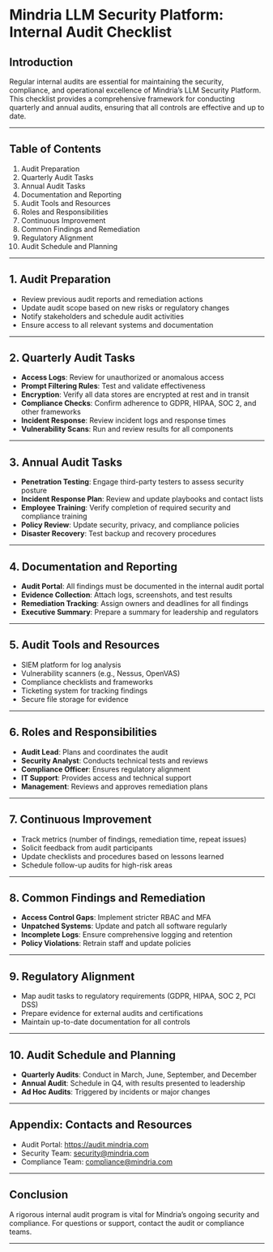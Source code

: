 # Mindria LLM Security Platform: Internal Audit Checklist

## Introduction
Regular internal audits are essential for maintaining the security, compliance, and operational excellence of Mindria’s LLM Security Platform. This checklist provides a comprehensive framework for conducting quarterly and annual audits, ensuring that all controls are effective and up to date.

---

## Table of Contents
1. Audit Preparation
2. Quarterly Audit Tasks
3. Annual Audit Tasks
4. Documentation and Reporting
5. Audit Tools and Resources
6. Roles and Responsibilities
7. Continuous Improvement
8. Common Findings and Remediation
9. Regulatory Alignment
10. Audit Schedule and Planning

---

## 1. Audit Preparation
- Review previous audit reports and remediation actions
- Update audit scope based on new risks or regulatory changes
- Notify stakeholders and schedule audit activities
- Ensure access to all relevant systems and documentation

---

## 2. Quarterly Audit Tasks
- **Access Logs**: Review for unauthorized or anomalous access
- **Prompt Filtering Rules**: Test and validate effectiveness
- **Encryption**: Verify all data stores are encrypted at rest and in transit
- **Compliance Checks**: Confirm adherence to GDPR, HIPAA, SOC 2, and other frameworks
- **Incident Response**: Review incident logs and response times
- **Vulnerability Scans**: Run and review results for all components

---

## 3. Annual Audit Tasks
- **Penetration Testing**: Engage third-party testers to assess security posture
- **Incident Response Plan**: Review and update playbooks and contact lists
- **Employee Training**: Verify completion of required security and compliance training
- **Policy Review**: Update security, privacy, and compliance policies
- **Disaster Recovery**: Test backup and recovery procedures

---

## 4. Documentation and Reporting
- **Audit Portal**: All findings must be documented in the internal audit portal
- **Evidence Collection**: Attach logs, screenshots, and test results
- **Remediation Tracking**: Assign owners and deadlines for all findings
- **Executive Summary**: Prepare a summary for leadership and regulators

---

## 5. Audit Tools and Resources
- SIEM platform for log analysis
- Vulnerability scanners (e.g., Nessus, OpenVAS)
- Compliance checklists and frameworks
- Ticketing system for tracking findings
- Secure file storage for evidence

---

## 6. Roles and Responsibilities
- **Audit Lead**: Plans and coordinates the audit
- **Security Analyst**: Conducts technical tests and reviews
- **Compliance Officer**: Ensures regulatory alignment
- **IT Support**: Provides access and technical support
- **Management**: Reviews and approves remediation plans

---

## 7. Continuous Improvement
- Track metrics (number of findings, remediation time, repeat issues)
- Solicit feedback from audit participants
- Update checklists and procedures based on lessons learned
- Schedule follow-up audits for high-risk areas

---

## 8. Common Findings and Remediation
- **Access Control Gaps**: Implement stricter RBAC and MFA
- **Unpatched Systems**: Update and patch all software regularly
- **Incomplete Logs**: Ensure comprehensive logging and retention
- **Policy Violations**: Retrain staff and update policies

---

## 9. Regulatory Alignment
- Map audit tasks to regulatory requirements (GDPR, HIPAA, SOC 2, PCI DSS)
- Prepare evidence for external audits and certifications
- Maintain up-to-date documentation for all controls

---

## 10. Audit Schedule and Planning
- **Quarterly Audits**: Conduct in March, June, September, and December
- **Annual Audit**: Schedule in Q4, with results presented to leadership
- **Ad Hoc Audits**: Triggered by incidents or major changes

---

## Appendix: Contacts and Resources
- Audit Portal: https://audit.mindria.com
- Security Team: security@mindria.com
- Compliance Team: compliance@mindria.com

---

## Conclusion
A rigorous internal audit program is vital for Mindria’s ongoing security and compliance. For questions or support, contact the audit or compliance teams.

---

